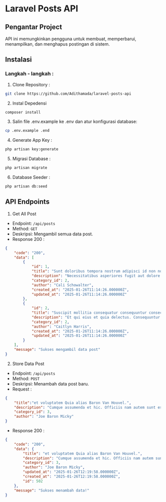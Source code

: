 # Laravel Posts API
## Pengantar Project
API ini memungkinkan pengguna untuk membuat, memperbarui, menampilkan, dan menghapus postingan di sistem.
## Instalasi
### Langkah - langkah :
1. Clone Repository :
```bash
git clone https://github.com/Adithamada/laravel-posts-api
```
2. Instal Depedensi
```bash
composer install
```
3. Salin file .env.example ke .env dan atur konfigurasi database:
```bash
cp .env.example .end
```
4. Generate App Key :
```bash
php artisan key:generate
```
5. Migrasi Database :
```bash
php artisan migrate
```
6. Database Seeder :
```bash
php artisan db:seed
```
## API Endpoints
1. Get All Post
- Endpoint: `/api/posts`
- Method: `GET`
- Deskripsi: Mengambil semua data post.
- Response 200 :
```json
{
    "code": "200",
    "data": [
        {
            "id": 1,
            "title": "Sunt doloribus tempora nostrum adipisci id non nostrum.",
            "description": "Necessitatibus asperiores fugit aut dolore aut repudiandae. Aut ipsa nostrum quam quos sunt quos corporis. Numquam beatae aut eum non vel. Est quod ullam tenetur ratione voluptates optio.",
            "category_id": 2,
            "author": "Cali Schowalter",
            "created_at": "2025-01-26T11:14:26.000000Z",
            "updated_at": "2025-01-26T11:14:26.000000Z"
        },
        {
            "id": 2,
            "title": "Suscipit mollitia consequatur consequuntur consectetur non et.",
            "description": "Et qui eius et quia delectus. Consequuntur perferendis nihil laborum veniam recusandae.",
            "category_id": 2,
            "author": "Caitlyn Harris",
            "created_at": "2025-01-26T11:14:26.000000Z",
            "updated_at": "2025-01-26T11:14:26.000000Z"
        }
    ],
    "message": "Sukses mengambil data post"
}
```
2. Store Data Post
- Endpoint: `/api/posts`
- Method: `POST`
- Deskripsi: Menambah data post baru.
- Request :
```json
{
    "title":"et voluptatem Quia alias Baron Van Houvel.",
    "description": "Cumque assumenda et hic. Officiis nam autem sunt est consequatur et cupiditate quae. lorem dolor topan",
    "category_id": 3,
    "author": "Joe Baron Micky"
}
```
- Response 200 :
```json
{
    "code": "200",
    "data": {
        "title": "et voluptatem Quia alias Baron Van Houvel.",
        "description": "Cumque assumenda et hic. Officiis nam autem sunt est consequatur et cupiditate quae. lorem dolor topan",
        "category_id": 3,
        "author": "Joe Baron Micky",
        "updated_at": "2025-01-26T12:19:58.000000Z",
        "created_at": "2025-01-26T12:19:58.000000Z",
        "id": 502
    },
    "message": "Sukses menambah data!"
}
```
